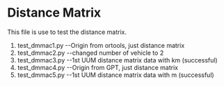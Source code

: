 # Distance Matrix

This file is use to test the distance matrix.


   1. test_dmmac1.py --Origin from ortools, just distance matrix
   2. test_dmmac2.py --changed number of vehicle to 2
   3. test_dmmac3.py --1st UUM distance matrix data with km (successful)
   4. test_dmmac4.py --Origin from GPT, just distance matrix
   5. test_dmmac5.py --1st UUM distance matrix data with m (successful)
